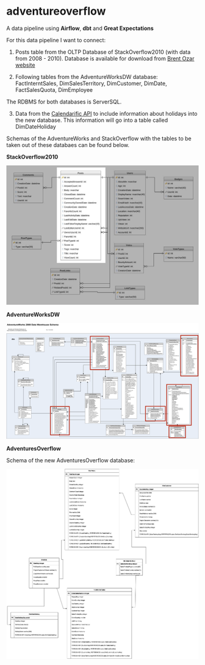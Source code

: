 # adventureoverflow
A data pipeline using **Airflow**, **dbt** and **Great Expectations**

For this data pipeline I want to connect:	
1. Posts table from the OLTP Database of StackOverflow2010 (with data from 2008 - 2010).
Database is available for download from [Brent Ozar website](https://www.brentozar.com/archive/2015/10/how-to-download-the-stack-overflow-database-via-bittorrent/)

2. Following tables from the AdventureWorksDW database: FactInterntSales, DimSalesTerritory, DimCustomer, DimDate, FactSalesQuota, DimEmployee

The RDBMS for both databases is ServerSQL.

3. Data from the [Calendarific API](https://calendarific.com/) to include information about holidays into the new database. This information will go into a table called DimDateHoliday

Schemas of the AdventureWorks and StackOverflow with the tables to be taken out of these databaes can be found below.

**StackOverflow2010**

 ![StackOverflow2010Schema!](images/StackOverflow2010.jpeg)

**AdventureWorksDW**

![AdventureWorksDW!](images/adventureworksDW.png)

**AdventuresOverflow**

Schema of the new AdventuresOverflow database:

 ![AdventuresOverflow Schema!](images/adventuresoverflow_scheme.jpeg)
